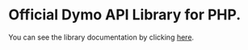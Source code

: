 # Official Dymo API Library for PHP.

You can see the library documentation by clicking [here](https://docs.tpeoficial.com/docs/dymo-api/getting-started/libraries?ch-pg=r-dm-php).